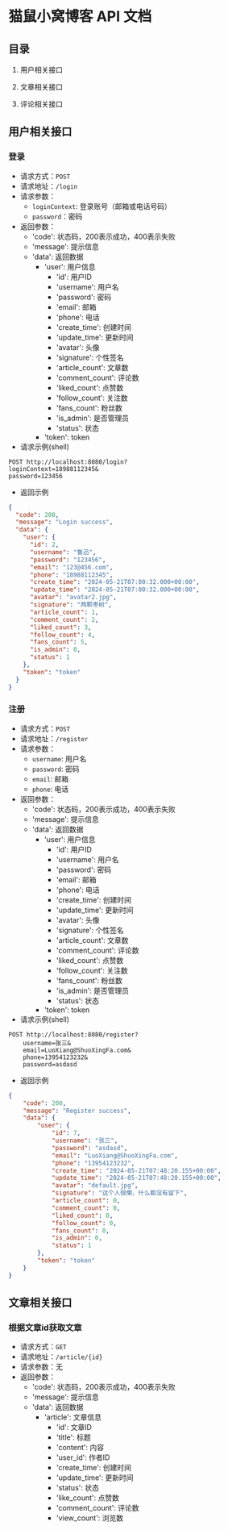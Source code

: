 # 猫鼠小窝博客 API 文档

## 目录

1. 用户相关接口

2. 文章相关接口

3. 评论相关接口

## 用户相关接口

### 登录
- 请求方式：`POST`
- 请求地址：`/login`
- 请求参数：
  - `loginContext`: 登录账号（邮箱或电话号码）
  - `password`：密码
- 返回参数：
  - 'code': 状态码，200表示成功，400表示失败
  - 'message': 提示信息
  - 'data': 返回数据
    - 'user': 用户信息
      - 'id': 用户ID
      - 'username': 用户名
      - 'password': 密码
      - 'email': 邮箱
      - 'phone': 电话
      - 'create_time': 创建时间
      - 'update_time': 更新时间
      - 'avatar': 头像
      - 'signature': 个性签名
      - 'article_count': 文章数
      - 'comment_count': 评论数
      - 'liked_count': 点赞数
      - 'follow_count': 关注数
      - 'fans_count': 粉丝数
      - 'is_admin': 是否管理员
      - 'status': 状态
    - 'token': token
- 请求示例(shell)
```shell
POST http://localhost:8080/login?
loginContext=18988112345&
password=123456
```
- 返回示例
```json
{
  "code": 200,
  "message": "Login success",
  "data": {
    "user": {
      "id": 2,
      "username": "鲁迅",
      "password": "123456",
      "email": "123@456.com",
      "phone": "18988112345",
      "create_time": "2024-05-21T07:00:32.000+00:00",
      "update_time": "2024-05-21T07:00:32.000+00:00",
      "avatar": "avatar2.jpg",
      "signature": "两颗枣树",
      "article_count": 1,
      "comment_count": 2,
      "liked_count": 3,
      "follow_count": 4,
      "fans_count": 5,
      "is_admin": 0,
      "status": 1
    },
    "token": "token"
  }
}
```

### 注册
- 请求方式：`POST`
- 请求地址：`/register`
- 请求参数：
  - `username`: 用户名
  - `password`: 密码
  - `email`: 邮箱
  - `phone`: 电话
- 返回参数：
  - 'code': 状态码，200表示成功，400表示失败
  - 'message': 提示信息
  - 'data': 返回数据
    - 'user': 用户信息
      - 'id': 用户ID
      - 'username': 用户名
      - 'password': 密码
      - 'email': 邮箱
      - 'phone': 电话
      - 'create_time': 创建时间
      - 'update_time': 更新时间
      - 'avatar': 头像
      - 'signature': 个性签名
      - 'article_count': 文章数
      - 'comment_count': 评论数
      - 'liked_count': 点赞数
      - 'follow_count': 关注数
      - 'fans_count': 粉丝数
      - 'is_admin': 是否管理员
      - 'status': 状态
    - 'token': token
- 请求示例(shell)
```shell
POST http://localhost:8080/register?
    username=张三&
    email=LuoXiang@ShuoXingFa.com&
    phone=13954123232&
    password=asdasd
```
- 返回示例
```json
{
	"code": 200,
	"message": "Register success",
	"data": {
		"user": {
			"id": 7,
			"username": "张三",
			"password": "asdasd",
			"email": "LuoXiang@ShuoXingFa.com",
			"phone": "13954123232",
			"create_time": "2024-05-21T07:48:20.155+00:00",
			"update_time": "2024-05-21T07:48:20.155+00:00",
			"avatar": "default.jpg",
			"signature": "这个人很懒，什么都没有留下",
			"article_count": 0,
			"comment_count": 0,
			"liked_count": 0,
			"follow_count": 0,
			"fans_count": 0,
			"is_admin": 0,
			"status": 1
		},
		"token": "token"
	}
}
```

## 文章相关接口
### 根据文章id获取文章
- 请求方式：`GET`
- 请求地址：`/article/{id}`
- 请求参数：无
- 返回参数：
  - 'code': 状态码，200表示成功，400表示失败
  - 'message': 提示信息
  - 'data': 返回数据
    - 'article': 文章信息
      - 'id': 文章ID
      - 'title': 标题
      - 'content': 内容
      - 'user_id': 作者ID
      - 'create_time': 创建时间
      - 'update_time': 更新时间
      - 'status': 状态
      - 'like_count': 点赞数
      - 'comment_count': 评论数
      - 'view_count': 浏览数
